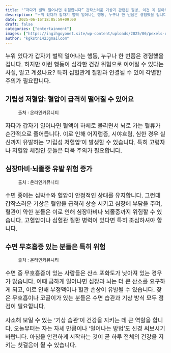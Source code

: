 ```yaml
---
title: "“자다가 벌떡 일어나면 위험합니다” 갑작스러운 기상과 관련된 질병, 이건 꼭 알아두세요!"
description: "누워 있다가 갑자기 벌떡 일어나는 행동, 누구나 한 번쯤은 경험했을 겁니다. 하지만 이런 행동이 심각한 건강 위협으로 이어질 수 있다는 사실, 알고 계셨나요? 특히 심혈관계 질환과 연결될 수 있어 각별한 주의가 필요합니다."
date: 2025-06-16T18:05:59+09:00
draft: false
categories: ["entertainment"]
images: ["https://ingihgoyonet.site/wp-content/uploads/2025/06/pexels-olly-989088-1024x683.jpg", "https://ingihgoyonet.site/wp-content/uploads/2025/06/pexels-tara-winstead-7722921-1024x683.jpg", "https://ingihgoyonet.site/wp-content/uploads/2025/06/pexels-cottonbro-4058791-683x1024.jpg"]
author: "kgkstn1423gmailcom"
---
```


<p style="font-size:18px">누워 있다가 갑자기 벌떡 일어나는 행동, 누구나 한 번쯤은 경험했을 겁니다. 하지만 이런 행동이 심각한 건강 위협으로 이어질 수 있다는 사실, 알고 계셨나요? 특히 심혈관계 질환과 연결될 수 있어 각별한 주의가 필요합니다.</p> <h2 >기립성 저혈압: 혈압이 급격히 떨어질 수 있어요</h2> <figure ><img src="https://ingihgoyonet.site/wp-content/uploads/2025/06/pexels-olly-989088-1024x683.jpg" alt="" style="aspect-ratio:16/9;object-fit:cover"/><figcaption >출처 : 온라인커뮤니티</figcaption></figure> <p style="font-size:18px">자다가 갑자기 일어나면 혈액이 하체로 몰리면서 뇌로 가는 혈류가 순간적으로 줄어듭니다. 이로 인해 어지럼증, 시야흐림, 심한 경우 실신까지 유발하는 ‘기립성 저혈압’이 발생할 수 있습니다. 특히 고령자나 저혈압 체질인 분들은 더욱 주의가 필요합니다.</p> <h2 >심장마비·뇌졸중 유발 위험 증가</h2> <figure ><img src="https://ingihgoyonet.site/wp-content/uploads/2025/06/pexels-tara-winstead-7722921-1024x683.jpg" alt="" style="aspect-ratio:16/9;object-fit:cover"/><figcaption >출처 : 온라인커뮤니티</figcaption></figure> <p style="font-size:18px">수면 중에는 심박수와 혈압이 안정적인 상태를 유지합니다. 그런데 갑작스러운 기상은 혈압을 급격히 상승 시키고 심장에 부담을 주며, 혈관이 약한 분들은 이로 인해 심장마비나 뇌졸중까지 위험할 수 있습니다. 고혈압이나 심혈관 질환 병력이 있다면 특히 조심하셔야 합니다.</p> <h2 >수면 무호흡증 있는 분들은 특히 위험</h2> <figure ><img src="https://ingihgoyonet.site/wp-content/uploads/2025/06/pexels-cottonbro-4058791-683x1024.jpg" alt="" style="aspect-ratio:16/9;object-fit:cover"/><figcaption >출처 : 온라인커뮤니티</figcaption></figure> <p style="font-size:18px">수면 중 무호흡증이 있는 사람들은 산소 포화도가 낮아져 있는 경우가 많습니다. 이때 급하게 일어나면 심장과 뇌는 더 큰 산소를 요구하게 되고, 이로 인해 부정맥이나 혈관 손상이 유발될 수 있습니다. 잦은 무호흡이나 코골이가 있는 분들은 수면 습관과 기상 방식 모두 점검이 필요합니다.</p> <p style="font-size:18px">사소해 보일 수 있는 ‘기상 습관’이 건강을 지키는 데 큰 역할을 합니다. 오늘부터는 자는 자세 만큼이나 ‘일어나는 방법’도 신경 써보시기 바랍니다. 아침을 안전하게 시작하는 것이 곧 하루 전체의 건강을 지키는 첫걸음이 될 수 있습니다.</p>
